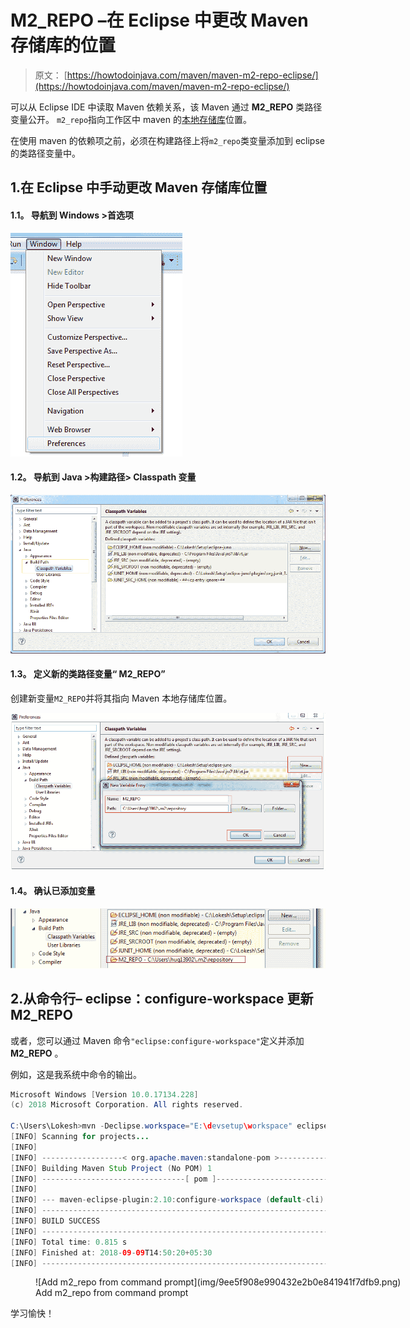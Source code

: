 # M2_REPO –在 Eclipse 中更改 Maven 存储库的位置

> 原文： [https://howtodoinjava.com/maven/maven-m2-repo-eclipse/](https://howtodoinjava.com/maven/maven-m2-repo-eclipse/)

可以从 Eclipse IDE 中读取 Maven 依赖关系，该 Maven 通过 **M2_REPO** 类路径变量公开。 `m2_repo`指向工作区中 maven 的[本地存储库](https://howtodoinjava.com/maven/change-local-repository-location/ "How to change maven local repository path in windows")位置。

在使用 maven 的依赖项之前，必须在构建路径上将`m2_repo`类变量添加到 eclipse 的类路径变量中。

## 1.在 Eclipse 中手动更改 Maven 存储库位置

#### 1.1。 导航到 Windows >首选项

[![eclipse-preferences](img/068438a95be8028b6a8b5f4abb70863e.png)](https://howtodoinjava.files.wordpress.com/2013/01/eclipse-preferences.png)

#### 1.2。 导航到 Java >构建路径> Classpath 变量

[![classpath_variables_for_projects](img/76d052a7b258869b690120c7a8a3461a.png)](https://howtodoinjava.files.wordpress.com/2013/01/classpath_variables_for_projects.png)

#### 1.3。 定义新的类路径变量“ M2_REPO”

创建新变量`M2_REPO`并将其指向 Maven 本地存储库位置。

[![add_maven_repository](img/f1707eb945ad773cda7b2a23e9dcb43e.png)](https://howtodoinjava.files.wordpress.com/2013/01/add_maven_repository.png)

#### 1.4。 确认已添加变量

[![m2_repo_variable_added](img/09dd6c6a4148df8ff6c487ede82cee91.png)](https://howtodoinjava.files.wordpress.com/2013/01/m2_repo_variable_added.png)

## 2.从命令行– eclipse：configure-workspace 更新 M2_REPO

或者，您可以通过 Maven 命令`"eclipse:configure-workspace"`定义并添加 **M2_REPO** 。

例如，这是我系统中命令的输出。

```java
Microsoft Windows [Version 10.0.17134.228]
(c) 2018 Microsoft Corporation. All rights reserved.

C:\Users\Lokesh>mvn -Declipse.workspace="E:\devsetup\workspace" eclipse:configure-workspace
[INFO] Scanning for projects...
[INFO]
[INFO] ------------------< org.apache.maven:standalone-pom >-------------------
[INFO] Building Maven Stub Project (No POM) 1
[INFO] --------------------------------[ pom ]---------------------------------
[INFO]
[INFO] --- maven-eclipse-plugin:2.10:configure-workspace (default-cli) @ standalone-pom ---
[INFO] ------------------------------------------------------------------------
[INFO] BUILD SUCCESS
[INFO] ------------------------------------------------------------------------
[INFO] Total time: 0.815 s
[INFO] Finished at: 2018-09-09T14:50:20+05:30
[INFO] ------------------------------------------------------------------------

```

<figure aria-describedby="caption-attachment-11488" class="wp-caption aligncenter" id="attachment_11488" style="width: 780px">![Add m2_repo from command prompt](img/9ee5f908e990432e2b0e841941f7dfb9.png)

<figcaption class="wp-caption-text" id="caption-attachment-11488">Add m2_repo from command prompt</figcaption>

</figure>

学习愉快！